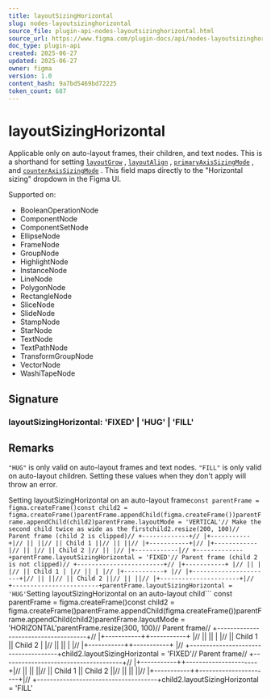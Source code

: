 ```yaml
---
title: layoutSizingHorizontal
slug: nodes-layoutsizinghorizontal
source_file: plugin-api-nodes-layoutsizinghorizontal.html
source_url: https://www.figma.com/plugin-docs/api/nodes-layoutsizinghorizontal/
doc_type: plugin-api
created: 2025-06-27
updated: 2025-06-27
owner: figma
version: 1.0
content_hash: 9a7bd5469bd72225
token_count: 687
---
```

# layoutSizingHorizontal

Applicable only on auto-layout frames, their children, and text nodes. This is a shorthand for setting [`layoutGrow`](/plugin-docs/api/properties/nodes-layoutgrow/)
, [`layoutAlign`](/plugin-docs/api/properties/nodes-layoutalign/)
, [`primaryAxisSizingMode`](/plugin-docs/api/properties/nodes-primaryaxissizingmode/)
, and [`counterAxisSizingMode`](/plugin-docs/api/properties/nodes-counteraxissizingmode/)
. This field maps directly to the "Horizontal sizing" dropdown in the Figma UI.

 Supported on:

- BooleanOperationNode
- ComponentNode
- ComponentSetNode
- EllipseNode
- FrameNode
- GroupNode
- HighlightNode
- InstanceNode
- LineNode
- PolygonNode
- RectangleNode
- SliceNode
- SlideNode
- StampNode
- StarNode
- TextNode
- TextPathNode
- TransformGroupNode
- VectorNode
- WashiTapeNode

## Signature

### layoutSizingHorizontal: 'FIXED' | 'HUG' | 'FILL'

## Remarks

`"HUG"` is only valid on auto-layout frames and text nodes. `"FILL"` is only valid on auto-layout children. Setting these values when they don't apply will throw an error.

Setting layoutSizingHorizontal on an auto-layout frame```
const parentFrame = figma.createFrame()const child2 = figma.createFrame()parentFrame.appendChild(figma.createFrame())parentFrame.appendChild(child2)parentFrame.layoutMode = 'VERTICAL'// Make the second child twice as wide as the firstchild2.resize(200, 100)// Parent frame (child 2 is clipped)// +-------------+// |+-----------+|// || ||// || Child 1 ||// || ||// |+-----------+|// |+------------|// || |// || Child 2 |// || |// |+------------|// +-------------+parentFrame.layoutSizingHorizontal = 'FIXED'// Parent frame (child 2 is not clipped)// +------------------------+// |+-----------+ |// || | |// || Child 1 | |// || | |// |+-----------+ |// |+----------------------+|// || ||// || Child 2 ||// || ||// |+----------------------+|// +------------------------+parentFrame.layoutSizingHorizontal = 'HUG'
```Setting layoutSizingHorizontal on an auto-layout child```
const parentFrame = figma.createFrame()const child2 = figma.createFrame()parentFrame.appendChild(figma.createFrame())parentFrame.appendChild(child2)parentFrame.layoutMode = 'HORIZONTAL'parentFrame.resize(300, 100)// Parent frame// +-------------------------------------+// |+-----------++-----------+ |// || || | |// || Child 1 || Child 2 | |// || || | |// |+-----------++-----------+ |// +-------------------------------------+child2.layoutSizingHorizontal = 'FIXED'// Parent frame// +-------------------------------------+// |+-----------++----------------------+|// || || ||// || Child 1 || Child 2 ||// || || ||// |+-----------++----------------------+|// +-------------------------------------+child2.layoutSizingHorizontal = 'FILL'
```